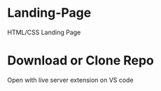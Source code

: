 # Landing-Page
HTML/CSS Landing Page 

# Download or Clone Repo
Open with live server extension on VS code
